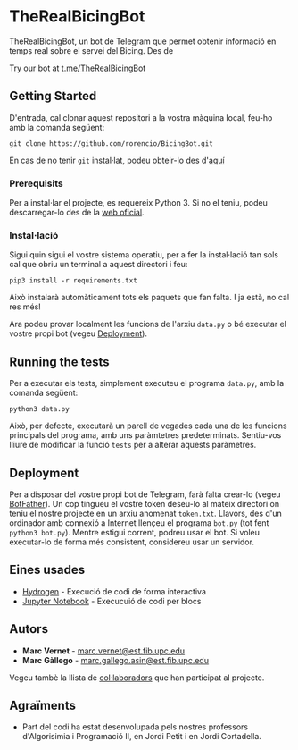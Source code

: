 # TheRealBicingBot

TheRealBicingBot, un bot de Telegram que permet obtenir informació en temps real sobre el servei del Bicing. Des de

Try our bot at [t.me/TheRealBicingBot](https://t.me/TheRealBicingBot)

## Getting Started

D'entrada, cal clonar aquest repositori a la vostra màquina local, feu-ho amb la comanda següent:

```
git clone https://github.com/rorencio/BicingBot.git
```
En cas de no tenir `git` instal·lat, podeu obteir-lo des d'[aquí](https://git-scm.com/book/en/v2/Getting-Started-Installing-Git)

### Prerequisits

Per a instal·lar el projecte, es requereix Python 3. Si no el teniu, podeu descarregar-lo des de la [web oficial](https://www.python.org/).

### Instal·lació

Sigui quin sigui el vostre sistema operatiu, per a fer la instal·lació tan sols cal que obriu un terminal a aquest directori i feu:
```
pip3 install -r requirements.txt
```
Això instalarà automàticament tots els paquets que fan falta. I ja està, no cal res més!

Ara podeu provar localment les funcions de l'arxiu `data.py` o bé executar el vostre propi bot (vegeu [Deployment](#Deployment)).

## Running the tests

Per a executar els tests, simplement executeu el programa `data.py`, amb la comanda següent:
```
python3 data.py
```
Això, per defecte, executarà un parell de vegades cada una de les funcions principals del programa, amb uns paràmtetres predeterminats. Sentiu-vos lliure de modificar la funció `tests` per a alterar aquests paràmetres.


## Deployment

Per a disposar del vostre propi bot de Telegram, farà falta crear-lo (vegeu [BotFather](https://core.telegram.org/bots#6-botfather)). Un cop tingueu el vostre token deseu-lo al mateix directori on teniu el nostre projecte en un arxiu anomenat `token.txt`. Llavors, des d'un ordinador amb connexió a Internet llençeu el programa `bot.py` (tot fent `python3 bot.py`).
Mentre estigui corrent, podreu usar el bot. Si voleu executar-lo de forma més consistent, considereu usar un servidor.

## Eines usades

* [Hydrogen](https://atom.io/packages/hydrogen) - Execució de codi de forma interactiva
* [Jupyter Notebook](https://jupyter.org/) - Execucuió de codi per blocs


## Autors

* **Marc Vernet** - [marc.vernet@est.fib.upc.edu](mailto:marc.vernet@est.fib.upc.edu)
* **Marc Gàllego** - [marc.gallego.asin@est.fib.upc.edu](mailto:marc.gallego.asin@est.fib.upc.edu)

Vegeu tambè la llista de [col·laboradors](https://github.com/rorencio/BicingBot/contributors) que han participat al projecte.

## Agraïments

* Part del codi ha estat desenvolupada pels nostres professors d'Algorisimia i Programació II, en Jordi Petit i en Jordi Cortadella.
